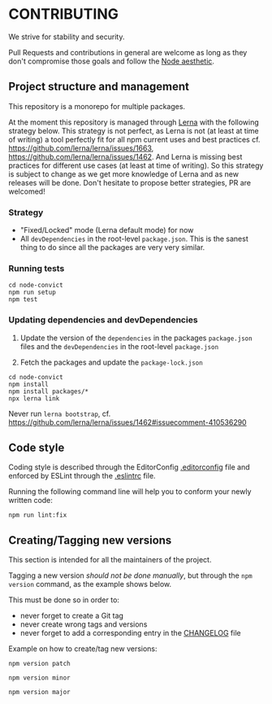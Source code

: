 CONTRIBUTING
============

We strive for stability and security.

Pull Requests and contributions in general are welcome as long as they don't
compromise those goals and follow the
[Node aesthetic](https://github.com/substack/blog/blob/master/node_aesthetic.markdown).


Project structure and management
--------------------------------

This repository is a monorepo for multiple packages.

At the moment this repository is managed through [Lerna](https://lerna.js.org/)
with the following strategy below. This strategy is not perfect, as Lerna is not
(at least at time of writing) a tool perfectly fit for all npm current uses and
best practices cf. https://github.com/lerna/lerna/issues/1663,
https://github.com/lerna/lerna/issues/1462. And Lerna is missing best practices
for different use cases (at least at time of writing). So this strategy is
subject to change as we get more knowledge of Lerna and as new releases will be
done. Don't hesitate to propose better strategies, PR are welcomed!

### Strategy

* "Fixed/Locked" mode (Lerna default mode) for now
* All `devDependencies` in the root-level `package.json`. This is the sanest
  thing to do since all the packages are very very similar.

### Running tests

```shellsession
cd node-convict
npm run setup
npm test
```

### Updating dependencies and devDependencies

1. Update the version of the `dependencies` in the packages `package.json` files
   and the `devDependencies` in the root-level `package.json`

2. Fetch the packages and update the `package-lock.json`

```shellsession
cd node-convict
npm install
npm install packages/*
npx lerna link
```

Never run `lerna bootstrap`, cf. https://github.com/lerna/lerna/issues/1462#issuecomment-410536290


Code style
----------

Coding style is described through the EditorConfig
[.editorconfig](./.editorconfig) file and enforced by ESLint through the
[.eslintrc](./.eslintrc.js) file.

Running the following command line will help you to conform your newly written
code:

```shellsession
npm run lint:fix
```


Creating/Tagging new versions
-----------------------------

This section is intended for all the maintainers of the project.

Tagging a new version *should not be done manually*,
but through the `npm version` command, as the example shows below.

This must be done so in order to:

* never forget to create a Git tag
* never create wrong tags and versions
* never forget to add a corresponding entry in the [CHANGELOG](./CHANGELOG.md)
  file

Example on how to create/tag new versions:

```shellsession
npm version patch

npm version minor

npm version major
```
